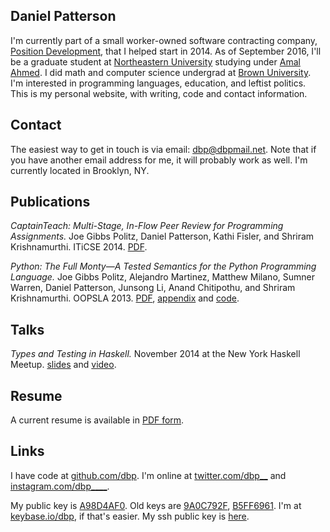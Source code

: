 

## Daniel Patterson

I'm currently part of a small worker-owned software contracting company, [Position Development](http://positiondev.com), that I helped start in 2014. As of September 2016, I'll be a graduate student at [Northeastern University](http://www.ccs.neu.edu) studying under [Amal Ahmed](http://www.ccs.neu.edu/home/amal/). I did math and computer science undergrad at <a href="http://cs.brown.edu">Brown University</a>. I'm interested in programming languages, education, and leftist politics. This is my personal website, with writing, code and contact information.

## Contact

The easiest way to get in touch is via email: <a href="mailto:dbp@dbpmail.net">dbp@dbpmail.net</a>. Note that if you have another email address for me, it will probably work as well. I'm currently located in Brooklyn, NY.

## Publications

_CaptainTeach: Multi-Stage, In-Flow Peer Review for Programming Assignments._ Joe Gibbs Politz, Daniel Patterson, Kathi Fisler, and Shriram Krishnamurthi. ITiCSE 2014. [PDF](http://dbp.io/static/captainteach.pdf).

_Python: The Full Monty―A Tested Semantics for the Python Programming Language._ Joe Gibbs Politz, Alejandro Martinez, Matthew Milano, Sumner Warren, Daniel Patterson, Junsong Li, Anand Chitipothu, and Shriram Krishnamurthi. OOPSLA 2013. [PDF](http://dbp.io/static/lambda-py.pdf), [appendix](http://dbp.io/static/lambda-py-appendix.pdf) and [code](http://cs.brown.edu/research/plt/dl/lambda-py/ae/).

## Talks

_Types and Testing in Haskell._ November 2014 at the New York Haskell Meetup. [slides](/static/types-testing-haskell-meetup-2014.pdf) and [video](https://www.youtube.com/watch?v=8_gjqN-VqeM).

## Resume

A current resume is available in [PDF form](/static/resume.pdf).


## Links

I have code at [github.com/dbp](https://github.com/dbp). I'm online at [twitter.com/dbp__](https://twitter.com/dbp__) and [instagram.com/dbp____](https://www.instagram.com/dbp____/).

My public key is [A98D4AF0](/static/dbp.gpg). Old keys are [9A0C792F](/static/dbp-old-2.gpg), [B5FF6961](/static/dbp-old-1.gpg). I'm at [keybase.io/dbp](https://keybase.io/dbp), if that's easier. My ssh public key is [here](/static/ssh_key.pub).
